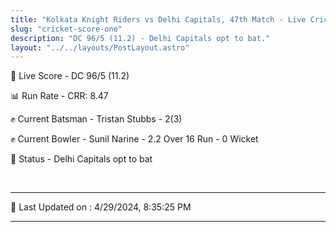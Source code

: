 ```yaml
---
title: "Kolkata Knight Riders vs Delhi Capitals, 47th Match - Live Cricket Score"
slug: "cricket-score-one"
description: "DC 96/5 (11.2) - Delhi Capitals opt to bat."
layout: "../../layouts/PostLayout.astro"
---
```


🔴 Live Score - DC 96/5 (11.2)  

📊 Run Rate - CRR: 8.47  

✊ Current Batsman - Tristan Stubbs - 2(3)  

✊ Current Bowler - Sunil Narine - 2.2 Over 16 Run - 0 Wicket  

📑 Status - Delhi Capitals opt to bat

<br />

***

📝 Last Updated on : 4/29/2024, 8:35:25 PM

***


